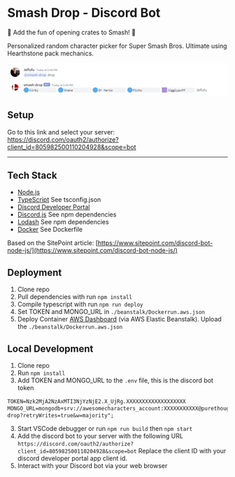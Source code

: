 # Smash Drop - Discord Bot

🎲 Add the fun of opening crates to Smash! 🎲

Personalized random character picker for Super Smash Bros. Ultimate using Hearthstone pack mechanics.

![Drop Command Example](./markdown-assets/drop.PNG)

## Setup

Go to this link and select your server: https://discord.com/oauth2/authorize?client_id=805982500110204928&scope=bot

---

## Tech Stack

- [Node.js](http://nodejs.org/)
- [TypeScript]() See tsconfig.json
- [Discord Developer Portal](https://discord.com/developers/applications)
- [Discord.js]() See npm dependencies
- [Lodash]() See npm dependencies
- [Docker]() See Dockerfile

Based on the SitePoint article: [https://www.sitepoint.com/discord-bot-node-js/](https://www.sitepoint.com/discord-bot-node-js/)

## Deployment

1. Clone repo
2. Pull dependencies with run `npm install`
3. Compile typescript with run `npm run deploy`
4. Set TOKEN and MONGO_URL in `./beanstalk/Dockerrun.aws.json`
5. Deploy Container [AWS Dashboard](https://us-east-2.console.aws.amazon.com/elasticbeanstalk/home?region=us-east-2#/environment/dashboard?applicationName=discord-bot-smash-drop&environmentId=e-aruk3as8fy) (via AWS Elastic Beanstalk).  Upload the `./beanstalk/Dockerrun.aws.json`

## Local Development

1. Clone repo
2. Run `npm install`
3. Add TOKEN and MONGO_URL to the `.env` file, this is the discord bot token
```
TOKEN=Nzk2MjA2NzAxMTI3NjYzNjE2.X_UjRg.XXXXXXXXXXXXXXXXXXX
MONGO_URL=mongodb+srv://awesomecharacters_account:XXXXXXXXXXX@purethoughtlabs.ds2lz.mongodb.net/smash-drop?retryWrites=true&w=majority";

```
3. Start VSCode debugger or run `npm run build` then `npm start`
4. Add the discord bot to your server with the following URL
`https://discord.com/oauth2/authorize?client_id=805982500110204928&scope=bot`
Replace the client ID with your discord developer portal app client id.
5. Interact with your Discord bot via your web browser

